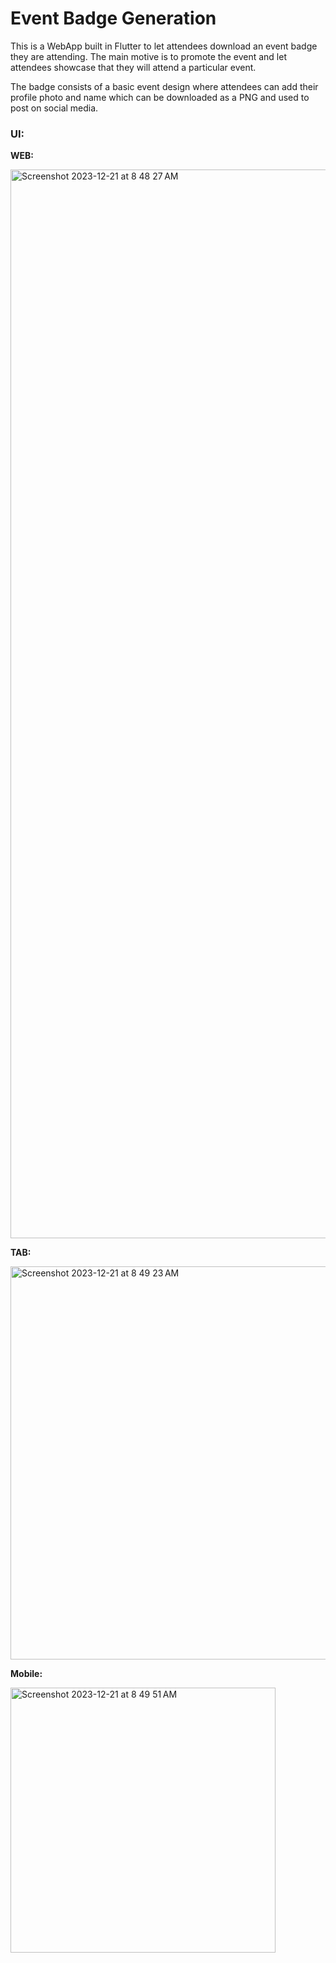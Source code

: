 # Event Badge Generation

This is a WebApp built in Flutter to let attendees download an event badge they are attending. 
The main motive is to promote the event and let attendees showcase that they will attend a particular event.


The badge consists of a basic event design where attendees can add their profile photo and name which can be downloaded as a PNG and used to post on social media.

### UI:

**WEB:** 

<img width="1710" alt="Screenshot 2023-12-21 at 8 48 27 AM" src="https://github.com/laksh29/Event-Badge-Generation/assets/81346526/75631576-b503-4566-8a55-d3f5ff1f0052">



**TAB:** 

<img width="629" alt="Screenshot 2023-12-21 at 8 49 23 AM" src="https://github.com/laksh29/Event-Badge-Generation/assets/81346526/67d2d626-d4dc-4575-8888-5e99b93c5e7f">



**Mobile:** 

<img width="424" alt="Screenshot 2023-12-21 at 8 49 51 AM" src="https://github.com/laksh29/Event-Badge-Generation/assets/81346526/d69eec86-0755-495c-967e-a2fcaf2f6299">

